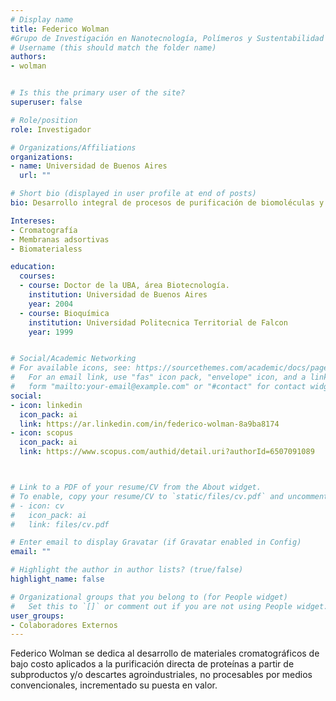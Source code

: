 ```yaml
---
# Display name
title: Federico Wolman
#Grupo de Investigación en Nanotecnología, Polímeros y Sustentabilidad (GINaPs).
# Username (this should match the folder name)
authors:
- wolman


# Is this the primary user of the site?
superuser: false

# Role/position
role: Investigador

# Organizations/Affiliations
organizations:
- name: Universidad de Buenos Aires
  url: ""

# Short bio (displayed in user profile at end of posts)
bio: Desarrollo integral de procesos de purificación de biomoléculas y de materiales de uso cromatográfico.

Intereses:
- Cromatografía
- Membranas adsortivas
- Biomaterialess

education:
  courses:
  - course: Doctor de la UBA, área Biotecnología.
    institution: Universidad de Buenos Aires
    year: 2004
  - course: Bioquímica
    institution: Universidad Politecnica Territorial de Falcon
    year: 1999


# Social/Academic Networking
# For available icons, see: https://sourcethemes.com/academic/docs/page-builder/#icons
#   For an email link, use "fas" icon pack, "envelope" icon, and a link in the
#   form "mailto:your-email@example.com" or "#contact" for contact widget.
social:
- icon: linkedin
  icon_pack: ai
  link: https://ar.linkedin.com/in/federico-wolman-8a9ba8174
- icon: scopus
  icon_pack: ai
  link: https://www.scopus.com/authid/detail.uri?authorId=6507091089



# Link to a PDF of your resume/CV from the About widget.
# To enable, copy your resume/CV to `static/files/cv.pdf` and uncomment the lines below.
# - icon: cv
#   icon_pack: ai
#   link: files/cv.pdf

# Enter email to display Gravatar (if Gravatar enabled in Config)
email: ""

# Highlight the author in author lists? (true/false)
highlight_name: false

# Organizational groups that you belong to (for People widget)
#   Set this to `[]` or comment out if you are not using People widget.
user_groups:
- Colaboradores Externos
---
```


Federico Wolman se dedica al desarrollo de materiales cromatográficos de bajo costo aplicados a la purificación directa de proteínas a partir de subproductos y/o descartes agroindustriales, no procesables por medios convencionales, incrementado su puesta en valor.  
